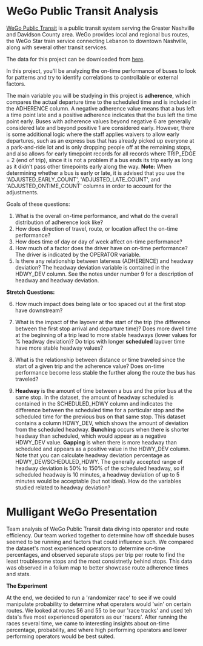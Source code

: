 # WeGo Public Transit Analysis
[WeGo Public Transit](https://www.wegotransit.com/) is a public transit system serving the Greater Nashville and Davidson County area. WeGo provides local and regional bus routes, the WeGo Star train service connecting Lebanon to downtown Nashville, along with several other transit services.

The data for this project can be downloaded from [here](https://drive.google.com/file/d/1iM4WjC9k3EXHPNc6q4AwDh_MEIpXvfMD/view?usp=sharing).

In this project, you'll be analyzing the on-time performance of buses to look for patterns and try to identify correlations to controllable or external factors. 

The main variable you will be studying in this project is **adherence**, which compares the actual departure time to the scheduled time and is included in the ADHERENCE column. A negative adherence value means that a bus left a time point late and a positive adherence indicates that the bus left the time point early. Buses with adherence values beyond negative 6 are generally considered late and beyond positive 1 are considered early. However, there is some additional logic where the staff applies waivers to allow early departures, such as an express bus that has already picked up everyone at a park-and-ride lot and is only dropping people off at the remaining stops, and also allows for early timepoint records for all records where TRIP_EDGE = 2 (end of trip), since it is not a problem if a bus ends its trip early as long as it didn't pass other timepoints early along the way. **Note:** When determining whether a bus is early or late, it is advised that you use the 'ADJUSTED_EARLY_COUNT', 'ADJUSTED_LATE_COUNT', and 'ADJUSTED_ONTIME_COUNT' columns in order to account for the adjustments.

Goals of these questions:
1. What is the overall on-time performance, and what do the overall distribution of adherence look like? 
2. How does direction of travel, route, or location affect the on-time performance?
3. How does time of day or day of week affect on-time performance?
4. How much of a factor does the driver have on on-time performance? The driver is indicated by the OPERATOR variable.
5. Is there any relationship between lateness (ADHERENCE) and headway deviation? The headway deviation variable is contained in the HDWY_DEV column. See the notes under number 9 for a description of headway and headway deviation.

**Stretch Questions:**  

6. How much impact does being late or too spaced out at the first stop have downstream?  
7. What is the impact of the layover at the start of the trip (the difference between the first stop arrival and departure time)? Does more dwell time at the beginning of a trip lead to more stable headways (lower values for % headway deviation)? Do trips with longer **scheduled** layover time have more stable headway values?  
8. What is the relationship between distance or time traveled since the start of a given trip and the adherence value? Does on-time performance become less stable the further along the route the bus has traveled?

9. **Headway** is the amount of time between a bus and the prior bus at the same stop. In the dataset, the amount of headway scheduled is contained in the SCHEDULED_HDWY column and indicates the difference between the scheduled time for a particular stop and the scheduled time for the previous bus on that same stop.
This dataset contains a column HDWY_DEV, which shows the amount of deviation from the scheduled headway. **Bunching** occurs when there is shorter headway than scheduled, which would appear as a negative HDWY_DEV value. **Gapping** is when there is more headway than scheduled and appears as a positive value in the HDWY_DEV column. Note that you can calculate headway deviation percentage as HDWY_DEV/SCHEDULED_HDWY. The generally accepted range of headway deviation is 50% to 150% of the scheduled headway, so if scheduled headway is 10 minutes, a headway deviation of up to 5 minutes would be acceptable (but not ideal).
How do the variables studied related to headway deviation? 


# Mulligant WeGo Presentation

Team analysis of WeGo Public Transit data diving into operator and route efficiency. Our team worked together to determine how off shcedule buses seemed to be running and factors that could influence such. We compared the dataset's most experienced operators to determine on-time percentages, and observed separate stops per trip per route to find the least troublesome stops and the most consistnetly behind stops. This data was observed in a folium map to better showcase route adherence times and stats. 

**The Experiment**

At the end, we decided to run a 'randomizer race' to see if we could manipulate probability to determine what operaters would 'win' on certain routes. We looked at routes 56 and 55 to be our 'race tracks' and used teh data's five most experienced operators as our 'racers'. After running the races several time, we came to interesting insights about on-time percentage, probability, and where high performing operators and lower performing operators would be best suited.
